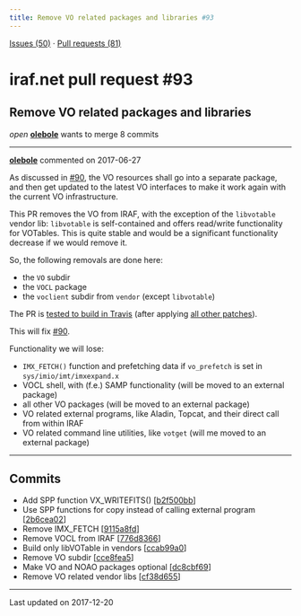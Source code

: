 ```yaml
---
title: Remove VO related packages and libraries #93
---
```


[Issues (50)](https://iraf-community.github.io/iraf-v216/issues) · [Pull requests (81)](https://iraf-community.github.io/iraf-v216/issues/pulls)

# iraf.net pull request #93
## Remove VO related packages and libraries
*open* **[olebole](https://github.com/olebole)** wants to merge 8 commits

- - - -

**[olebole](https://github.com/olebole)** commented on 2017-06-27

As discussed in [#90](https://iraf-community.github.io/iraf-v216/issues/90), the VO resources shall go into a separate package, and then get updated to the latest VO interfaces to make it work again with the current VO infrastructure.  
  
This PR removes the VO from IRAF, with the exception of the `libvotable` vendor lib: `libvotable` is self-contained and offers read/write functionality for VOTables. This is quite stable and would be a significant functionality decrease if we would remove it.  
  
So, the following removals are done here:  
  
 * the `VO` subdir  
 * the `VOCL` package   
 * the `voclient` subdir from `vendor` (except `libvotable`)  
  
The PR is [tested to build in Travis](https://travis-ci.org/olebole/iraf-v216/builds/247437075) (after applying [all other patches](https://github.com/iraf-community/iraf/commits/5df865dfdade247807b1853d6407c7c0299acf11)).  
  
This will fix [#90](https://iraf-community.github.io/iraf-v216/issues/90).  
  
Functionality we will lose:  
  
 * `IMX_FETCH()` function and prefetching data if `vo_prefetch` is set in `sys/imio/imt/imxexpand.x`  
 * VOCL shell, with (f.e.) SAMP functionality (will be moved to an external package)  
 * all other VO packages (will be moved to an external package)  
 * VO related external programs, like Aladin, Topcat, and their direct call from within IRAF  
 * VO related command line utilities, like `votget` (will me moved to an external package)
- - - -

## Commits

* Add SPP function VX_WRITEFITS() [[b2f500bb](https://github.com/iraf-community/iraf/commit/b2f500bb3504fa75a451e8bda70224913658d375)]
* Use SPP functions for copy instead of calling external program [[2b6cea02](https://github.com/iraf-community/iraf/commit/2b6cea024c8e2ea73ab37cbed9de34805b364344)]
* Remove IMX_FETCH [[9115a8fd](https://github.com/iraf-community/iraf/commit/9115a8fdb122ac729cec55bb02c70ffa9fc0a8e0)]
* Remove VOCL from IRAF [[776d8366](https://github.com/iraf-community/iraf/commit/776d8366c5f7a877ab195963d6a71f156c0002b3)]
* Build only libVOTable in vendors [[ccab99a0](https://github.com/iraf-community/iraf/commit/ccab99a07dfe093990bf3d2d50159f3eb5926edc)]
* Remove VO subdir [[cce8fea5](https://github.com/iraf-community/iraf/commit/cce8fea5b41f81aac5ca8e08d2728dd80535d0dc)]
* Make VO and NOAO packages optional [[dc8cbf69](https://github.com/iraf-community/iraf/commit/dc8cbf696674e444d92ed8b2e4e925d776470ed7)]
* Remove VO related vendor libs [[cf38d655](https://github.com/iraf-community/iraf/commit/cf38d655b4f10351aa6c05505179c382823f6fd0)]

- - - -

Last updated on 2017-12-20
